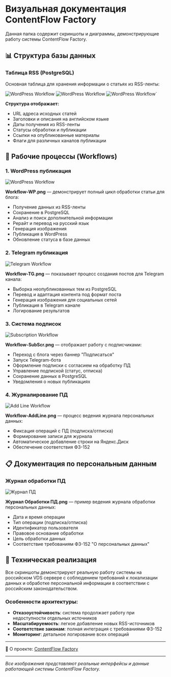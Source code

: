 # Визуальная документация ContentFlow Factory

Данная папка содержит скриншоты и диаграммы, демонстрирующие работу системы ContentFlow Factory.

## 📊 Структура базы данных

### Таблица RSS (PostgreSQL)
Основная таблица для хранения информации о статьях из RSS-ленты:

![WordPress Workflow](Table_part-1.png)
![WordPress Workflow](Table_part-2.png)
![WordPress Workflow](Table_part-3.png)`

**Структура отображает:**
- URL адреса исходных статей
- Заголовки и описания на английском языке
- Даты получения из RSS-ленты
- Статусы обработки и публикации
- Ссылки на опубликованные материалы
- Флаги для различных каналов публикации

## 🔄 Рабочие процессы (Workflows)

### 1. WordPress публикация
![WordPress Workflow](Workflow-WP.png)

**Workflow-WP.png** — демонстрирует полный цикл обработки статьи для блога:
- Получение данных из RSS-ленты
- Сохранение в PostgreSQL
- Анализ и поиск дополнительной информации
- Рерайт и перевод на русский язык
- Генерация изображения
- Публикация в WordPress
- Обновление статуса в базе данных

### 2. Telegram публикация
![Telegram Workflow](Workflow-TG.png)

**Workflow-TG.png** — показывает процесс создания постов для Telegram канала:
- Выборка неопубликованных тем из PostgreSQL
- Перевод и адаптация контента под формат поста
- Генерация изображения для социальных сетей
- Публикация в Telegram канале
- Логирование результатов

### 3. Система подписок
![Subscription Workflow](Workflow-SubScr.png)

**Workflow-SubScr.png** — отображает работу с подписчиками:
- Переход с блога через баннер "Подписаться"
- Запуск Telegram-бота
- Оформление подписки с согласием на обработку ПД
- Управление подпиской (статус, отписка)
- Сохранение данных в PostgreSQL
- Уведомления о новых публикациях

### 4. Журналирование ПД
![Add Line Workflow](Workflow-AddLine.png)

**Workflow-AddLine.png** — процесс ведения журнала персональных данных:
- Фиксация операций с ПД (подписка/отписка)
- Формирование записи для журнала
- Автоматическое добавление строки на Яндекс.Диск
- Обеспечение соответствия ФЗ-152

## 📋 Документация по персональным данным

### Журнал обработки ПД
![Журнал ПД](Журнал%20Обработки%20ПД.png)

**Журнал Обработки ПД.png** — пример ведения журнала обработки персональных данных:
- Дата и время операции
- Тип операции (подписка/отписка)
- Идентификатор пользователя
- Правовое основание обработки
- Цель обработки данных
- Соответствие требованиям ФЗ-152 "О персональных данных"

## 🔧 Техническая реализация

Все скриншоты демонстрируют реальную работу системы на российском VDS сервере с соблюдением требований к локализации данных и обработке персональной информации в соответствии с российским законодательством.

### Особенности архитектуры:
- **Отказоустойчивость**: система продолжает работу при недоступности отдельных источников
- **Масштабируемость**: легкое добавление новых RSS-источников
- **Соответствие законам**: полная интеграция с требованиями ФЗ-152
- **Мониторинг**: детальное логирование всех операций

---

📎 О проекте: [ContentFlow Factory](../README.md)

---

*Все изображения представляют реальные интерфейсы и данные работающей системы ContentFlow Factory.*
